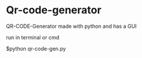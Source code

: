 # Qr-code-generator
QR-CODE-Generator made with python and has a GUI 

run in terminal or cmd

$python qr-code-gen.py

